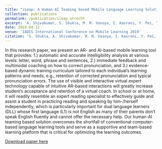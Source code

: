 ```yaml
---
title: "iLeap: A Human-AI Teaming based Mobile Language Learning Solution for Dual Language Learners in Early and Special Educations"
collection: publications
permalink: /publication/ileap_utrecht
excerpt: 'A. Shivakumar, S. Shukla, M. M. Vasoya, I. Kasrani, Y. Pei, “AI-Enabled Language Speaking Coaching for Dual Language Learners”, IADIS International Journal on WWW/Internet 2019, Vol. 17, No. 1, pp. 66-78, ISSN: 1645-7641.'
date: 2019-04-12
venue: 'IADIS International Conference on Mobile Learning 2019'
citation: 'S. Shukla, A. Shivakumar, M. M. Vasoya, I. Kasrani, Y. Pei, “iLeap: A Human-AI Teaming based Mobile Language Learning Solution for Dual Language Learners in Early and Special Educations”, IADIS International Conference on Mobile Learning 2019, pp. 57-64, ISBN: 	978-989-8533-86-9'
---
```

In this research paper, we present an AR- and AI-based mobile learning tool that provides: 1.) automatic and accurate intelligibility analysis at various levels: letter, word, phrase and sentences, 2.) immediate feedback and multimodal coaching on how to correct pronunciation, and 3.) evidence-based dynamic training curriculum tailored to each individual’s learning patterns and needs, e.g., retention of corrected pronunciation and typical pronunciation errors. The use of visible and interactive virtual expert technology capable of intuitive AR-based interactions will greatly increase student’s acceptance and retention of a virtual coach. In school or at home, it will readily resemble an expert reading specialist to effectively guide and assist a student in practicing reading and speaking by him-/herself independently, which is particularly important for dual language learners (DLL) whose first language (L1) is not English as many of their parents don’t speak English fluently and cannot offer the necessary help. Our human-AI teaming based solution
overcomes the shortfall of conventional computer-based language learning tools and serve as a supportive and team-based learning platform that is critical for optimizing the learning outcomes.

[Download paper here](http://AshutoshShivakumar.github.io/files/ileap.pdf)


